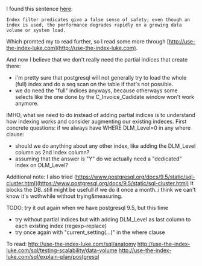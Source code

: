 

I found this sentence [here](http://use-the-index-luke.com/sql/explain-plan/postgresql/filter-predicates):

```
Index filter predicates give a false sense of safety; even though an index is used, the performance degrades rapidly on a growing data volume or system load.
```

Which promted my to read further, so I read some more through [http://use-the-index-luke.com](http://use-the-index-luke.com).

And now I believe that we don't really need the partial indices that create there:
* i'm pretty sure that postgresql will not generally try to load the whole (full) index and do a seq scan on the table if that's not possible.
* we do need the "full" indices anyways, because otherways some selects like the one done by the C_Invoice_Cadidate window won't work anymore.

IMHO, what we need to do instead of adding partial indices is to understand how indexing works and consider augmenting our existing indeces.
First concrete questions: if we always have WHERE DLM_Level=0 in any where clause:
* should we do anything about any other index, like adding the DLM_Level column as 2nd index column?
* assuming that the answer is "Y" do we actually need a "dedicated" index on DLM_Level?


Additional note: I also tried (https://www.postgresql.org/docs/9.5/static/sql-cluster.html](https://www.postgresql.org/docs/9.5/static/sql-cluster.html)
It blocks the DB..still might be usefull if we do it once a month..i think we can't know it's wothwhile without trying&measuring.

TODO: try it out again when we have postgresql 9.5, but this time
* try without partial indices but with adding DLM_Level as last column to each existing index (regexp-replace)
* try once again with "current_setting(...)" in the where clause

To read:
http://use-the-index-luke.com/sql/anatomy
http://use-the-index-luke.com/sql/testing-scalability/data-volume
http://use-the-index-luke.com/sql/explain-plan/postgresql